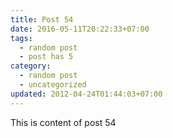 ```yaml
---
title: Post 54
date: 2016-05-11T20:22:33+07:00
tags:
  - random post
  - post has 5
category:
  - random post
  - uncategorized
updated: 2012-04-24T01:44:03+07:00
---
```

This is content of post 54